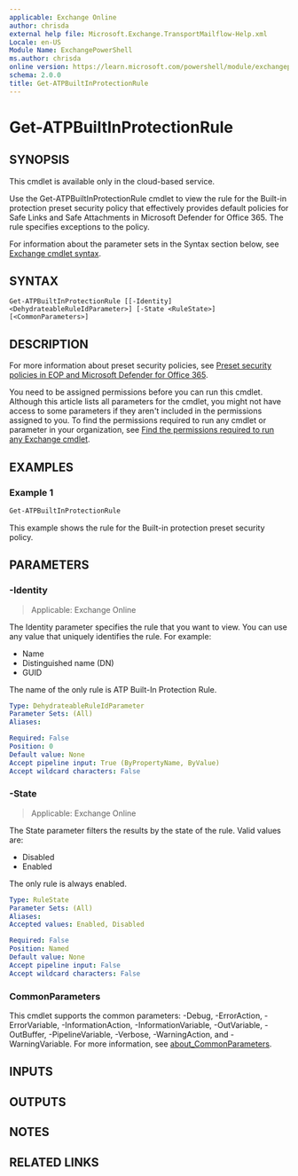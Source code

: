 ```yaml
---
applicable: Exchange Online
author: chrisda
external help file: Microsoft.Exchange.TransportMailflow-Help.xml
Locale: en-US
Module Name: ExchangePowerShell
ms.author: chrisda
online version: https://learn.microsoft.com/powershell/module/exchangepowershell/get-atpbuiltinprotectionrule
schema: 2.0.0
title: Get-ATPBuiltInProtectionRule
---
```


# Get-ATPBuiltInProtectionRule

## SYNOPSIS
This cmdlet is available only in the cloud-based service.

Use the Get-ATPBuiltInProtectionRule cmdlet to view the rule for the Built-in protection preset security policy that effectively provides default policies for Safe Links and Safe Attachments in Microsoft Defender for Office 365. The rule specifies exceptions to the policy.

For information about the parameter sets in the Syntax section below, see [Exchange cmdlet syntax](https://learn.microsoft.com/powershell/exchange/exchange-cmdlet-syntax).

## SYNTAX

```
Get-ATPBuiltInProtectionRule [[-Identity] <DehydrateableRuleIdParameter>] [-State <RuleState>] [<CommonParameters>]
```

## DESCRIPTION
For more information about preset security policies, see [Preset security policies in EOP and Microsoft Defender for Office 365](https://learn.microsoft.com/defender-office-365/preset-security-policies).

You need to be assigned permissions before you can run this cmdlet. Although this article lists all parameters for the cmdlet, you might not have access to some parameters if they aren't included in the permissions assigned to you. To find the permissions required to run any cmdlet or parameter in your organization, see [Find the permissions required to run any Exchange cmdlet](https://learn.microsoft.com/powershell/exchange/find-exchange-cmdlet-permissions).

## EXAMPLES

### Example 1
```powershell
Get-ATPBuiltInProtectionRule
```

This example shows the rule for the Built-in protection preset security policy.

## PARAMETERS

### -Identity

> Applicable: Exchange Online

The Identity parameter specifies the rule that you want to view. You can use any value that uniquely identifies the rule. For example:

- Name
- Distinguished name (DN)
- GUID

The name of the only rule is ATP Built-In Protection Rule.

```yaml
Type: DehydrateableRuleIdParameter
Parameter Sets: (All)
Aliases:

Required: False
Position: 0
Default value: None
Accept pipeline input: True (ByPropertyName, ByValue)
Accept wildcard characters: False
```

### -State

> Applicable: Exchange Online

The State parameter filters the results by the state of the rule. Valid values are:

- Disabled
- Enabled

The only rule is always enabled.

```yaml
Type: RuleState
Parameter Sets: (All)
Aliases:
Accepted values: Enabled, Disabled

Required: False
Position: Named
Default value: None
Accept pipeline input: False
Accept wildcard characters: False
```

### CommonParameters
This cmdlet supports the common parameters: -Debug, -ErrorAction, -ErrorVariable, -InformationAction, -InformationVariable, -OutVariable, -OutBuffer, -PipelineVariable, -Verbose, -WarningAction, and -WarningVariable. For more information, see [about_CommonParameters](https://go.microsoft.com/fwlink/p/?LinkID=113216).

## INPUTS

## OUTPUTS

## NOTES

## RELATED LINKS
